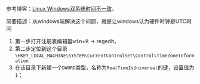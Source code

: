 参考博客：[Linux Windows双系统时间不一致](https://eason0210.github.io/post/clock-issue-with-dual-system/)。

简要描述：从windows端解决这个问题，就是让windows认为硬件时钟是UTC时间
1. 第一步打开注册表编辑器<kbd>win</kbd>+<kbd>R</kbd> $\rightarrow$ regedit，
2. 第二步定位到这个目录`\HKEY_LOCAL_MACHINE\SYSTEM\CurrentControlSet\Control\TimeZoneInformation`
3. 在该目录下新建一个`DWORD`类型，名称为`RealTimeIsUniversal`的键，设置值为`1`；

